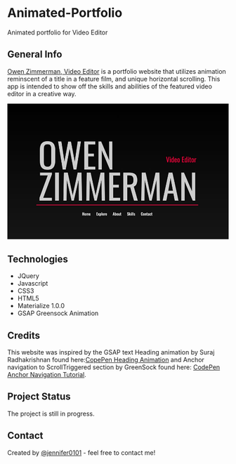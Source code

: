 # Animated-Portfolio
Animated portfolio for Video Editor

## General Info

[Owen Zimmerman, Video Editor](https://jennifer0101.github.io/Animated-Portfolio/) is a portfolio website that utilizes animation reminscent of a title in a feature film, and unique horizontal scrolling. This app is intended to show off the skills and abilities of the featured video editor in a creative way.  

![](assets/images/home_page.jpg)

## Technologies

* JQuery
* Javascript
* CSS3
* HTML5
* Materialize 1.0.0
* GSAP Greensock Animation

## Credits

This website was inspired by the GSAP text Heading animation by Suraj Radhakrishnan found here:[CopePen Heading Animation](https://codepen.io/surajr1711/pen/oNbmRxw) and Anchor navigation to ScrollTriggered section by GreenSock found here: [CodePen Anchor Navigation Tutorial](https://codepen.io/GreenSock/pen/rNKzZdj).

## Project Status

The project is still in progress.

## Contact
Created by [@jennifer0101](https://www.fayecreative.com) - feel free to contact me!